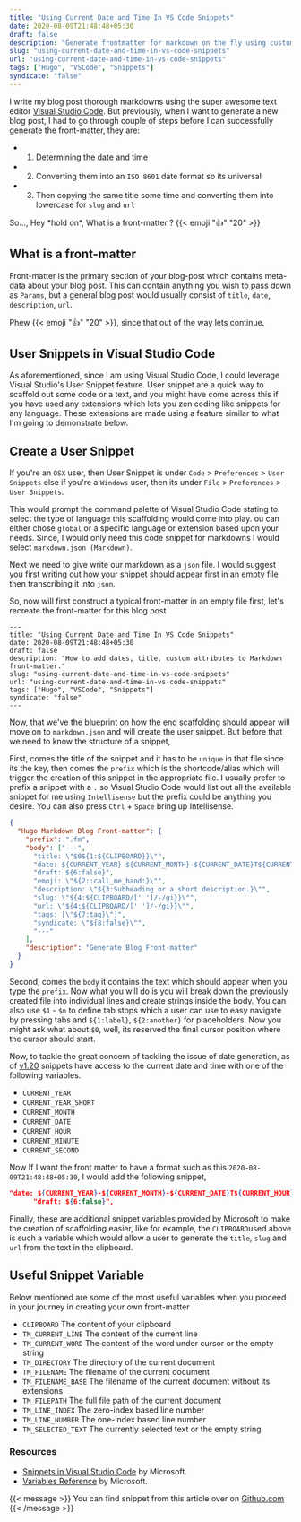 ```yaml
---
title: "Using Current Date and Time In VS Code Snippets"
date: 2020-08-09T21:48:48+05:30
draft: false
description: "Generate frontmatter for markdown on the fly using custom snippets."
slug: "using-current-date-and-time-in-vs-code-snippets"
url: "using-current-date-and-time-in-vs-code-snippets"
tags: ["Hugo", "VSCode", "Snippets"]
syndicate: "false"
---
```


I write my blog post thorough markdowns using the super awesome text editor [Visual Studio Code](https://code.visualstudio.com/). But previously, when I want to generate a new blog post, I had to go through couple of steps before I can successfully generate the front-matter, they are:

- 1. Determining the date and time
- 2. Converting them into an `ISO 8601` date format so its universal
- 3. Then copying the same title some time and converting them into lowercase for `slug` and `url`

So..., Hey \*hold on\*, What is a front-matter ? {{< emoji ":thumbsup:" "20" >}}

## What is a front-matter

Front-matter is the primary section of your blog-post which contains meta-data about your blog post. This can contain anything you wish to pass down as `Params`, but a general blog post would usually consist of `title`, `date`, `description`, `url`.

Phew {{< emoji ":thumbsup:" "20" >}}, since that out of the way lets continue.

## User Snippets in Visual Studio Code

As aforementioned, since I am using Visual Studio Code, I could leverage Visual Studio's User Snippet feature. User snippet are a quick way to scaffold out some code or a text, and you might have come across this if you have used any extensions which lets you zen coding like snippets for any language. These extensions are made using a feature similar to what I'm going to demonstrate below.

## Create a User Snippet

If you're an `OSX` user, then User Snippet is under `Code` > `Preferences` > `User Snippets` else if you're a `Windows` user, then its under `File` > `Preferences` > `User Snippets`.

This would prompt the command palette of Visual Studio Code stating to select the type of language this scaffolding would come into play. ou can either chose `global` or a specific language or extension based upon your needs. Since, I would only need this code snippet for markdowns I would select `markdown.json (Markdown)`.

Next we need to give write our markdown as a `json` file. I would suggest you first writing out how your snippet should appear first in an empty file then transcribing it into `json`.

So, now will first construct a typical front-matter in an empty file first, let's recreate the front-matter for this blog post

```
---
title: "Using Current Date and Time In VS Code Snippets"
date: 2020-08-09T21:48:48+05:30
draft: false
description: "How to add dates, title, custom attributes to Markdown front-matter."
slug: "using-current-date-and-time-in-vs-code-snippets"
url: "using-current-date-and-time-in-vs-code-snippets"
tags: ["Hugo", "VSCode", "Snippets"]
syndicate: "false"
---
```

Now, that we've the blueprint on how the end scaffolding should appear will move on to `markdown.json` and will create the user snippet. But before that we need to know the structure of a snippet,

First, comes the title of the snippet and it has to be `unique` in that file since its the key, then comes the `prefix` which is the shortcode/alias which will trigger the creation of this snippet in the appropriate file. I usually prefer to prefix a snippet with a `.` so Visual Studio Code would list out all the available snippet for me using `Intellisense` but the prefix could be anything you desire. You can also press `Ctrl` + `Space` bring up Intellisense.

```json
{
  "Hugo Markdown Blog Front-matter": {
    "prefix": ".fm",
    "body": ["---",
      "title: \"$0${1:${CLIPBOARD}}\"",
      "date: ${CURRENT_YEAR}-${CURRENT_MONTH}-${CURRENT_DATE}T${CURRENT_HOUR}:${CURRENT_MINUTE}:${CURRENT_SECOND}+05:30",
      "draft: ${6:false}",
      "emoji: \"${2::call_me_hand:}\"",
      "description: \"${3:Subheading or a short description.}\"",
      "slug: \"${4:${CLIPBOARD/[' ']/-/gi}}\"",
      "url: \"${4:${CLIPBOARD/[' ']/-/gi}}\"",
      "tags: [\"${7:tag}\"]",
      "syndicate: \"${8:false}\"",
      "---"
    ],
    "description": "Generate Blog Front-matter"
  }
}
```

Second, comes the `body` it contains the text which should appear when you type the `prefix`. Now what you will do is you will break down the previously created file into individual lines and create strings inside the body. You can also use `$1` - `$n` to define tab stops which a user can use to easy navigate by pressing tabs and `${1:label}`, `${2:another}` for placeholders. Now you might ask what about `$0`, well, its reserved the final cursor position where the cursor should start.

Now, to tackle the great concern of tackling the issue of date generation, as of [v1.20](https://code.visualstudio.com/updates/v1_20#_more-snippet-variables) snippets have access to the current date and time with one of the following variables.

- `CURRENT_YEAR`
- `CURRENT_YEAR_SHORT`
- `CURRENT_MONTH`
- `CURRENT_DATE`
- `CURRENT_HOUR`
- `CURRENT_MINUTE`
- `CURRENT_SECOND`

Now If I want the front matter to have a format such as this `2020-08-09T21:48:48+05:30`, I would add the following snippet,

```json
"date: ${CURRENT_YEAR}-${CURRENT_MONTH}-${CURRENT_DATE}T${CURRENT_HOUR}:${CURRENT_MINUTE}:${CURRENT_SECOND}+05:30",
      "draft: ${6:false}",
```

Finally, these are additional snippet variables provided by Microsoft to make the creation of scaffolding easier, like for example, the `CLIPBOARD`used above is such a variable which would allow a user to generate the `title`, `slug` and `url` from the text in the clipboard.

## Useful Snippet Variable

Below mentioned are some of the most useful variables when you proceed in your journey in creating your own front-matter

- `CLIPBOARD` The content of your clipboard
- `TM_CURRENT_LINE` The content of the current line
- `TM_CURRENT_WORD` The content of the word under cursor or the empty string
- `TM_DIRECTORY` The directory of the current document
- `TM_FILENAME` The filename of the current document
- `TM_FILENAME_BASE` The filename of the current document without its extensions
- `TM_FILEPATH` The full file path of the current document
- `TM_LINE_INDEX` The zero-index based line number
- `TM_LINE_NUMBER` The one-index based line number
- `TM_SELECTED_TEXT` The currently selected text or the empty string

### Resources

- [Snippets in Visual Studio Code](https://code.visualstudio.com/docs/editor/userdefinedsnippets) by Microsoft.
- [Variables Reference](https://code.visualstudio.com/docs/editor/variables-reference) by Microsoft.

{{< message >}}
You can find snippet from this article over on <a href="https://gist.github.com/murshidazher/652f40516f30bdd2b57613f40e4a1f46">Github.com</a>
{{< /message >}}
